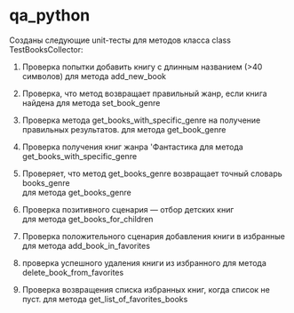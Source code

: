 # qa_python
Созданы следующие unit-тесты для методов класса class TestBooksCollector:

1. Проверка попытки добавить книгу с длинным названием (>40 символов)
    для метода add_new_book

2. Проверка, что метод возвращает правильный жанр, если книга найдена
    для метода set_book_genre

3. Проверка метода get_books_with_specific_genre на получение правильных результатов.
    для метода get_book_genre

4. Проверка получения книг жанра 'Фантастика
    для метода get_books_with_specific_genre

5. Проверяет, что метод get_books_genre возвращает точный словарь books_genre    
    для метода get_books_genre

6. Проверка позитивного сценария — отбор детских книг    
    для метода get_books_for_children

7. Проверка положительного сценария добавления книги в избранные
    для метода add_book_in_favorites

8. проверка успешного удаления книги из избранного
    для метода delete_book_from_favorites

9. Проверка возвращения списка избранных книг, когда список не пуст.
    для метода get_list_of_favorites_books
